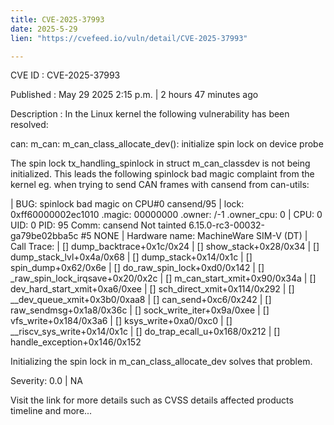 ```yaml
---
title: CVE-2025-37993
date: 2025-5-29
lien: "https://cvefeed.io/vuln/detail/CVE-2025-37993"

---
```


CVE ID : CVE-2025-37993

Published :  May 29
2025
2:15 p.m. | 2 hours
47 minutes ago

Description : In the Linux kernel
the following vulnerability has been resolved:

can: m_can: m_can_class_allocate_dev(): initialize spin lock on device probe

The spin lock tx_handling_spinlock in struct m_can_classdev is not
being initialized. This leads the following spinlock bad magic
complaint from the kernel
eg. when trying to send CAN frames with
cansend from can-utils:

| BUG: spinlock bad magic on CPU#0
cansend/95
|  lock: 0xff60000002ec1010
.magic: 00000000
.owner: /-1
.owner_cpu: 0
| CPU: 0 UID: 0 PID: 95 Comm: cansend Not tainted 6.15.0-rc3-00032-ga79be02bba5c #5 NONE
| Hardware name: MachineWare SIM-V (DT)
| Call Trace:
| [] dump_backtrace+0x1c/0x24
| [] show_stack+0x28/0x34
| [] dump_stack_lvl+0x4a/0x68
| [] dump_stack+0x14/0x1c
| [] spin_dump+0x62/0x6e
| [] do_raw_spin_lock+0xd0/0x142
| [] _raw_spin_lock_irqsave+0x20/0x2c
| [] m_can_start_xmit+0x90/0x34a
| [] dev_hard_start_xmit+0xa6/0xee
| [] sch_direct_xmit+0x114/0x292
| [] __dev_queue_xmit+0x3b0/0xaa8
| [] can_send+0xc6/0x242
| [] raw_sendmsg+0x1a8/0x36c
| [] sock_write_iter+0x9a/0xee
| [] vfs_write+0x184/0x3a6
| [] ksys_write+0xa0/0xc0
| [] __riscv_sys_write+0x14/0x1c
| [] do_trap_ecall_u+0x168/0x212
| [] handle_exception+0x146/0x152

Initializing the spin lock in m_can_class_allocate_dev solves that
problem.

Severity: 0.0 | NA

Visit the link for more details
such as CVSS details
affected products
timeline
and more...
